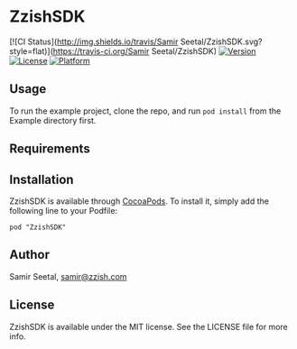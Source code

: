 # ZzishSDK

[![CI Status](http://img.shields.io/travis/Samir Seetal/ZzishSDK.svg?style=flat)](https://travis-ci.org/Samir Seetal/ZzishSDK)
[![Version](https://img.shields.io/cocoapods/v/ZzishSDK.svg?style=flat)](http://cocoadocs.org/docsets/ZzishSDK)
[![License](https://img.shields.io/cocoapods/l/ZzishSDK.svg?style=flat)](http://cocoadocs.org/docsets/ZzishSDK)
[![Platform](https://img.shields.io/cocoapods/p/ZzishSDK.svg?style=flat)](http://cocoadocs.org/docsets/ZzishSDK)

## Usage

To run the example project, clone the repo, and run `pod install` from the Example directory first.

## Requirements

## Installation

ZzishSDK is available through [CocoaPods](http://cocoapods.org). To install
it, simply add the following line to your Podfile:

    pod "ZzishSDK"

## Author

Samir Seetal, samir@zzish.com

## License

ZzishSDK is available under the MIT license. See the LICENSE file for more info.

